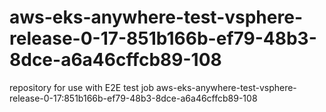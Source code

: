 # aws-eks-anywhere-test-vsphere-release-0-17-851b166b-ef79-48b3-8dce-a6a46cffcb89-108
repository for use with E2E test job aws-eks-anywhere-test-vsphere-release-0-17:851b166b-ef79-48b3-8dce-a6a46cffcb89-108
